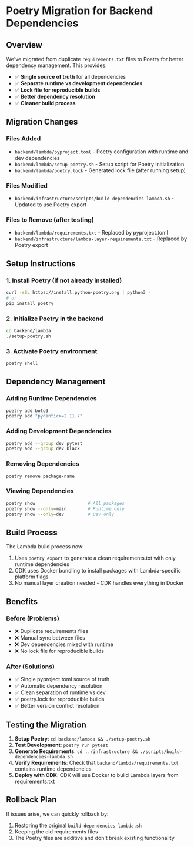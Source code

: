 # Poetry Migration for Backend Dependencies

## Overview

We've migrated from duplicate `requirements.txt` files to Poetry for better dependency management. This provides:

- ✅ **Single source of truth** for all dependencies
- ✅ **Separate runtime vs development dependencies**
- ✅ **Lock file for reproducible builds**
- ✅ **Better dependency resolution**
- ✅ **Cleaner build process**

## Migration Changes

### Files Added
- `backend/lambda/pyproject.toml` - Poetry configuration with runtime and dev dependencies
- `backend/lambda/setup-poetry.sh` - Setup script for Poetry initialization
- `backend/lambda/poetry.lock` - Generated lock file (after running setup)

### Files Modified
- `backend/infrastructure/scripts/build-dependencies-lambda.sh` - Updated to use Poetry export

### Files to Remove (after testing)
- `backend/lambda/requirements.txt` - Replaced by pyproject.toml
- `backend/infrastructure/lambda-layer-requirements.txt` - Replaced by Poetry export

## Setup Instructions

### 1. Install Poetry (if not already installed)
```bash
curl -sSL https://install.python-poetry.org | python3 -
# or
pip install poetry
```

### 2. Initialize Poetry in the backend
```bash
cd backend/lambda
./setup-poetry.sh
```

### 3. Activate Poetry environment
```bash
poetry shell
```

## Dependency Management

### Adding Runtime Dependencies
```bash
poetry add boto3
poetry add "pydantic>=2.11.7"
```

### Adding Development Dependencies
```bash
poetry add --group dev pytest
poetry add --group dev black
```

### Removing Dependencies
```bash
poetry remove package-name
```

### Viewing Dependencies
```bash
poetry show                    # All packages
poetry show --only=main        # Runtime only
poetry show --only=dev         # Dev only
```

## Build Process

The Lambda build process now:

1. Uses `poetry export` to generate a clean requirements.txt with only runtime dependencies
2. CDK uses Docker bundling to install packages with Lambda-specific platform flags
3. No manual layer creation needed - CDK handles everything in Docker

## Benefits

### Before (Problems)
- ❌ Duplicate requirements files
- ❌ Manual sync between files
- ❌ Dev dependencies mixed with runtime
- ❌ No lock file for reproducible builds

### After (Solutions)
- ✅ Single pyproject.toml source of truth
- ✅ Automatic dependency resolution
- ✅ Clean separation of runtime vs dev
- ✅ poetry.lock for reproducible builds
- ✅ Better version conflict resolution

## Testing the Migration

1. **Setup Poetry**: `cd backend/lambda && ./setup-poetry.sh`
2. **Test Development**: `poetry run pytest`
3. **Generate Requirements**: `cd ../infrastructure && ./scripts/build-dependencies-lambda.sh`
4. **Verify Requirements**: Check that `backend/lambda/requirements.txt` contains runtime dependencies
5. **Deploy with CDK**: CDK will use Docker to build Lambda layers from requirements.txt

## Rollback Plan

If issues arise, we can quickly rollback by:
1. Restoring the original `build-dependencies-lambda.sh`
2. Keeping the old requirements files
3. The Poetry files are additive and don't break existing functionality
